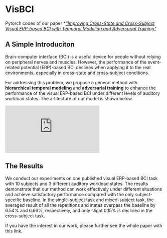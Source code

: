 # VisBCI
Pytorch codes of our paper *[*"Improving Cross-State and Cross-Subject Visual ERP-based BCI with Temporal Modeling and Adversarial Training"*](https://github.com/aispeech-lab/VisBCI)

## A Simple Introduciton 
Brain-computer interface (BCI) is a useful device for people without relying on peripheral nerves and muscles. However, the performance of the event-related potential (ERP)-based BCI declines when applying it to the real environments, especially in cross-state and cross-subject conditions. 

For addressing this problem, we propose a general method with **hierarchical temporal modeling** and **adversarial training** to enhance the performance of the visual ERP-based BCI under different levels of auditory workload states. The artitecture of our model is shown below.

![](https://github.com/aispeech-lab/VisBCI/assets/framework.pdf)

## The Results                                                                
We conduct our experiments on one published visual ERP-based BCI task with 10 subjects and 3 different auditory workload states. The results demonstrate that our method can work effectively under different situations and achieve satisfactory performance compared with the only subject-specific baseline. In the single-subject task and mixed-subject task, the averaged result of all the repetitions and states overpass the baseline by 6.54% and 6.66%, respectively, and only slight 0.15% is declined in the cross-subject task.

If you have the interest in our work, please further see the whole paper with this link.

